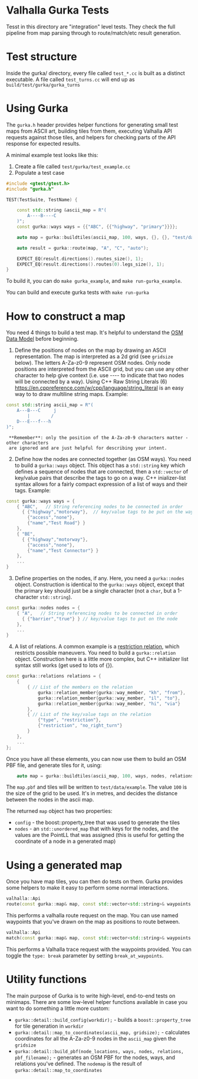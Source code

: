 # Valhalla Gurka Tests

Tesst in this directory are "integration" level tests.  They check the full pipeline from
map parsing through to route/match/etc result generation.

# Test structure

Inside the gurka/ directory, every file called `test_*.cc` is built as a distinct executable.
A file called `test_turns.cc` will end up as `build/test/gurka/gurka_turns`

# Using Gurka

The `gurka.h` header provides helper functions for generating small test maps from ASCII art,
building tiles from them, executing Valhalla API requests against those tiles, and helpers
for checking parts of the API response for expected results.

A minimal example test looks like this:

  1. Create a file called `test/gurka/test_example.cc`
  2. Populate a test case

```cpp
#include <gtest/gtest.h>
#include "gurka.h"

TEST(TestSuite, TestName) {

    const std::string &ascii_map = R"(
        A----B----C
    )";
    const gurka::ways ways = {{"ABC", {{"highway", "primary"}}}};

    auto map = gurka::buildtiles(ascii_map, 100, ways, {}, {}, "test/data/example");

    auto result = gurka::route(map, "A", "C", "auto");

    EXPECT_EQ(result.directions().routes_size(), 1);
    EXPECT_EQ(result.directions().routes(0).legs_size(), 1);
}
```

To build it, you can do `make gurka_example`, and `make run-gurka_example`.

You can build and execute gurka tests with `make run-gurka`

# How to construct a map

You need 4 things to build a test map.  It's helpful to understand the [OSM Data Model](https://labs.mapbox.com/mapping/osm-data-model/) before beginning.

  1. Define the positions of nodes on the map by drawing an ASCII representation.
     The map is interpreted as a 2d grid (see `gridsize` below). The letters A-Za-z0-9
     represent OSM nodes.  Only node positions are interpreted from the ASCII grid,
     but you can use any other character to help give context (i.e. use ---- to indicate
     that two nodes will be connected by a way).
     Using C++ Raw String Literals (6) https://en.cppreference.com/w/cpp/language/string_literal
     is an easy way to to draw multiline string maps.
     Example:

```cpp
const std::string ascii_map = R"(
    A---B---C     j
        |        /
    D---E---f---h
)";
```

     **Remember**: only the position of the A-Za-z0-9 characters matter - other characters
     are ignored and are just helpful for describing your intent.

  2. Define how the nodes are connected together (as OSM ways).  You need to build a
     `gurka::ways` object.  This object has a `std::string` key which defines a sequence
     of nodes that are connected, then a `std::vector` of key/value pairs that describe
     the tags to go on a way.  C++ inializer-list syntax allows for a fairly compact
     expression of a list of ways and their tags.
     Example:

```cpp
const gurka::ways ways = {
    { "ABC",   // String referencing nodes to be connected in order
      { {"highway","motorway"},  // key/value tags to be put on the way
        {"access","none"},
        {"name","Test Road"} }
    },
    { "BE",  
      { {"highway","motorway"},
        {"access","none"},
        {"name","Test Connector"} }
    },
    ...
}
```

  3. Define properties on the nodes, if any.  Here, you need a `gurka::nodes` object.  Construction
     is identical to the `gurka::ways` object, except that the primary key should just be
     a single character (not a `char`, but a 1-character `std::string`).

```cpp
const gurka::nodes nodes = {
    { "A",   // String referencing nodes to be connected in order
      { {"barrier","true"} } // key/value tags to put on the node
    },
    ...
}
```

  4. A list of relations.  A common example is a [restriction relation](https://wiki.openstreetmap.org/wiki/Relation:restriction), which restricts possible maneuvers.
     You need to build a `gurka::relation` object.  Construction here is a little more
     complex, but C++ initializer list syntax still works (get used to lots of {}).


```cpp
const gurka::relations relations = {
    {
        { // List of the members on the relation
            gurka::relation_member{gurka::way_member, "kh", "from"},
            gurka::relation_member{gurka::way_member, "il", "to"},
            gurka::relation_member{gurka::way_member, "hi", "via"}
        },
        { // List of the key/value tags on the relation
            {"type", "restriction"},
            {"restriction", "no_right_turn"}
        }
    },
    ...
};
```

Once you have all these elements, you can now use them to build an OSM PBF file, and generate
tiles for it, using:

```cpp
    auto map = gurka::buildtiles(ascii_map, 100, ways, nodes, relations, "test/data/example");
```

The `map.pbf` and tiles will be written to `test/data/example`.  The value `100` is the size of the grid to be used.  It's in metres, and decides the distance between the nodes in the ascii map.

The returned `map` object has two properties:

  - `config` - the boost::property_tree that was used to generate the tiles
  - `nodes` - an `std::unordered_map` that with keys for the nodes, and the values are the PointLL that was assigned (this is useful for getting the coordinate of a node in a generated map)


# Using a generated map

Once you have map tiles, you can then do tests on them.  Gurka provides some helpers to make
it easy to perform some normal interactions.

```cpp
valhalla::Api
route(const gurka::map& map, const std::vector<std::string>& waypoints, const std::string& costing) {
```

This performs a valhalla route request on the map.  You can use named waypoints that you've drawn
on the map as positions to route between.

```cpp
valhalla::Api
match(const gurka::map& map, const std::vector<std::string>& waypoints, const bool break_at_waypoints, const std::string& costing) {
```

This performs a Valhalla trace request with the waypoints provided.  You can toggle the `type: break`
parameter by setting `break_at_waypoints`.


# Utility functions

The main purpose of Gurka is to write high-level, end-to-end tests on minimaps.  There are some
low-level helper functions available in case you want to do something a little more custom:

  - `gurka::detail::build_config(workdir);` - builds a `boost::property_tree` for tile generation in `workdir`
  - `gurka::detail::map_to_coordinates(ascii_map, gridsize);` - calculates coordinates for all the A-Za-z0-9 nodes in the `ascii_map` given the `gridsize`
  - `gurka::detail::build_pbf(node_locations, ways, nodes, relations, pbf_filename);` - generates an OSM PBF for the nodes, ways, and relations you've defined.  The `nodemap` is the result of `gurka::detail::map_to_coordinates`